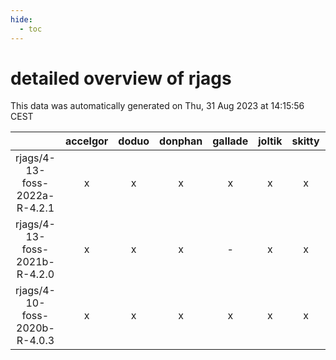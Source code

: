 ```yaml
---
hide:
  - toc
---
```


detailed overview of rjags
==========================


This data was automatically generated on Thu, 31 Aug 2023 at 14:15:56 CEST  

| |accelgor|doduo|donphan|gallade|joltik|skitty|swalot|victini|
| :---: | :---: | :---: | :---: | :---: | :---: | :---: | :---: | :---: |
|rjags/4-13-foss-2022a-R-4.2.1|x|x|x|x|x|x|x|x|
|rjags/4-13-foss-2021b-R-4.2.0|x|x|x|-|x|x|x|x|
|rjags/4-10-foss-2020b-R-4.0.3|x|x|x|x|x|x|x|x|
